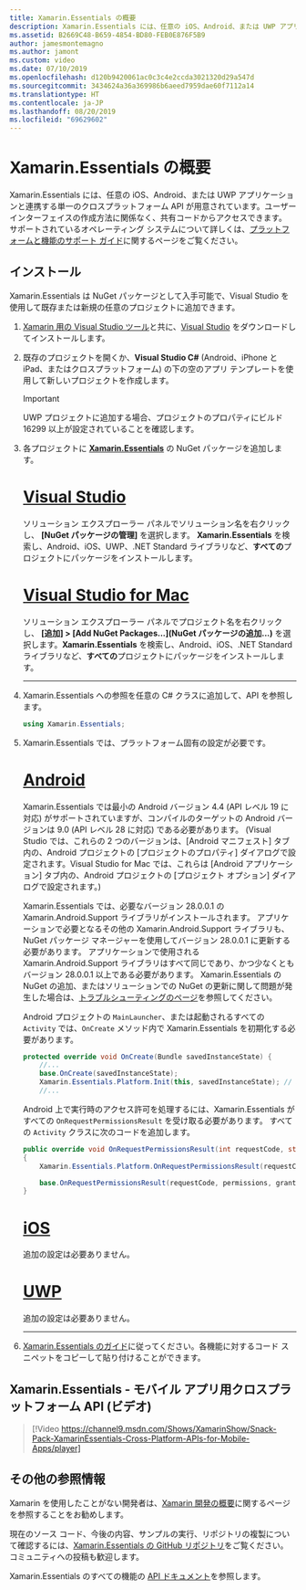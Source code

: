 ```yaml
---
title: Xamarin.Essentials の概要
description: Xamarin.Essentials には、任意の iOS、Android、または UWP アプリケーションと連携する単一のクロスプラットフォーム API が用意されています。ユーザー インターフェイスの作成方法に関係なく、共有コードからアクセスできます。
ms.assetid: B2669C48-B659-4854-BD80-FEB0E876F5B9
author: jamesmontemagno
ms.author: jamont
ms.custom: video
ms.date: 07/10/2019
ms.openlocfilehash: d120b9420061ac0c3c4e2ccda3021320d29a547d
ms.sourcegitcommit: 3434624a36a369986b6aeed7959dae60f7112a14
ms.translationtype: HT
ms.contentlocale: ja-JP
ms.lasthandoff: 08/20/2019
ms.locfileid: "69629602"
---
```

# <a name="get-started-with-xamarinessentials"></a>Xamarin.Essentials の概要

Xamarin.Essentials には、任意の iOS、Android、または UWP アプリケーションと連携する単一のクロスプラットフォーム API が用意されています。ユーザー インターフェイスの作成方法に関係なく、共有コードからアクセスできます。 サポートされているオペレーティング システムについて詳しくは、[プラットフォームと機能のサポート ガイド](platform-feature-support.md)に関するページをご覧ください。

## <a name="installation"></a>インストール

Xamarin.Essentials は NuGet パッケージとして入手可能で、Visual Studio を使用して既存または新規の任意のプロジェクトに追加できます。

1. [Xamarin 用の Visual Studio ツール](~/get-started/installation/index.md)と共に、[Visual Studio](https://visualstudio.microsoft.com/) をダウンロードしてインストールします。

2. 既存のプロジェクトを開くか、**Visual Studio C#** (Android、iPhone と iPad、またはクロスプラットフォーム) の下の空のアプリ テンプレートを使用して新しいプロジェクトを作成します。

    > [!IMPORTANT]
    > UWP プロジェクトに追加する場合、プロジェクトのプロパティにビルド 16299 以上が設定されていることを確認します。

3. 各プロジェクトに [**Xamarin.Essentials**](https://www.nuget.org/packages/Xamarin.Essentials/) の NuGet パッケージを追加します。

    <!--markdownlint-disable MD023 -->
    # <a name="visual-studiotabwindows"></a>[Visual Studio](#tab/windows)

    ソリューション エクスプローラー パネルでソリューション名を右クリックし、 **[NuGet パッケージの管理]** を選択します。 **Xamarin.Essentials** を検索し、Android、iOS、UWP、.NET Standard ライブラリなど、**すべての**プロジェクトにパッケージをインストールします。

    # <a name="visual-studio-for-mactabmacos"></a>[Visual Studio for Mac](#tab/macos)

    ソリューション エクスプローラー パネルでプロジェクト名を右クリックし、 **[追加] > [Add NuGet Packages...]\(NuGet パッケージの追加...\)** を選択します。**Xamarin.Essentials** を検索し、Android、iOS、.NET Standard ライブラリなど、**すべての**プロジェクトにパッケージをインストールします。

    -----

4. Xamarin.Essentials への参照を任意の C# クラスに追加して、API を参照します。

    ```csharp
    using Xamarin.Essentials;
    ```

5. Xamarin.Essentials では、プラットフォーム固有の設定が必要です。

    # <a name="androidtabandroid"></a>[Android](#tab/android)

    Xamarin.Essentials では最小の Android バージョン 4.4 (API レベル 19 に対応) がサポートされていますが、コンパイルのターゲットの Android バージョンは 9.0 (API レベル 28 に対応) である必要があります。 (Visual Studio では、これらの 2 つのバージョンは、[Android マニフェスト] タブ内の、Android プロジェクトの [プロジェクトのプロパティ] ダイアログで設定されます。Visual Studio for Mac では、これらは [Android アプリケーション] タブ内の、Android プロジェクトの [プロジェクト オプション] ダイアログで設定されます。)

    Xamarin.Essentials では、必要なバージョン 28.0.0.1 の Xamarin.Android.Support ライブラリがインストールされます。 アプリケーションで必要となるその他の Xamarin.Android.Support ライブラリも、NuGet パッケージ マネージャーを使用してバージョン 28.0.0.1 に更新する必要があります。 アプリケーションで使用される Xamarin.Android.Support ライブラリはすべて同じであり、かつ少なくともバージョン 28.0.0.1 以上である必要があります。 Xamarin.Essentials の NuGet の追加、またはソリューションでの NuGet の更新に関して問題が発生した場合は、[トラブルシューティングのページ](troubleshooting.md)を参照してください。

    Android プロジェクトの `MainLauncher`、または起動されるすべての `Activity` では、`OnCreate` メソッド内で Xamarin.Essentials を初期化する必要があります。

    ```csharp
    protected override void OnCreate(Bundle savedInstanceState) {
        //...
        base.OnCreate(savedInstanceState);
        Xamarin.Essentials.Platform.Init(this, savedInstanceState); // add this line to your code, it may also be called: bundle
        //...
    ```

    Android 上で実行時のアクセス許可を処理するには、Xamarin.Essentials がすべての `OnRequestPermissionsResult` を受け取る必要があります。 すべての `Activity` クラスに次のコードを追加します。

    ```csharp
    public override void OnRequestPermissionsResult(int requestCode, string[] permissions, [GeneratedEnum] Android.Content.PM.Permission[] grantResults)
    {
        Xamarin.Essentials.Platform.OnRequestPermissionsResult(requestCode, permissions, grantResults);

        base.OnRequestPermissionsResult(requestCode, permissions, grantResults);
    }
    ```

    # <a name="iostabios"></a>[iOS](#tab/ios)

    追加の設定は必要ありません。

    # <a name="uwptabuwp"></a>[UWP](#tab/uwp)

    追加の設定は必要ありません。

    -----

6. [Xamarin.Essentials のガイド](index.md)に従ってください。各機能に対するコード スニペットをコピーして貼り付けることができます。

## <a name="xamarinessentials---cross-platform-apis-for-mobile-apps-video"></a>Xamarin.Essentials - モバイル アプリ用クロスプラットフォーム API (ビデオ)

> [!Video https://channel9.msdn.com/Shows/XamarinShow/Snack-Pack-XamarinEssentials-Cross-Platform-APIs-for-Mobile-Apps/player]

## <a name="other-resources"></a>その他の参照情報

Xamarin を使用したことがない開発者は、[Xamarin 開発の概要](~/cross-platform/getting-started/index.md)に関するページを参照することをお勧めします。

現在のソース コード、今後の内容、サンプルの実行、リポジトリの複製について確認するには、[Xamarin.Essentials の GitHub リポジトリ](https://github.com/xamarin/Essentials)をご覧ください。 コミュニティへの投稿も歓迎します。

Xamarin.Essentials のすべての機能の [API ドキュメント](xref:Xamarin.Essentials)を参照します。
